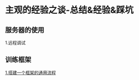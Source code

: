 主观的经验之谈-总结&经验&踩坑
===
服务器的使用
---
1.远程调试

训练框架
---
[1.搭建一个框架的通用流程](https://github.com/ZM-Zhou/TheWaytoBigBrother/tree/master/example_project)
